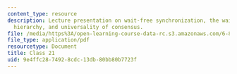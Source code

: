 ```yaml
---
content_type: resource
description: Lecture presentation on wait-free synchronization, the wait-free consensus
  hierarchy, and universality of consensus.
file: /media/https%3A/open-learning-course-data-rc.s3.amazonaws.com/6-852j-distributed-algorithms-fall-2009/9e4ffc2874928cdc13db80bb80b7723f_MIT6_852JF09_lec21.pdf
file_type: application/pdf
resourcetype: Document
title: Class 21
uid: 9e4ffc28-7492-8cdc-13db-80bb80b7723f
---
```

